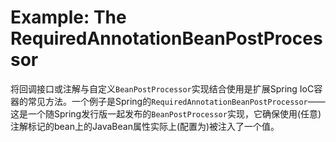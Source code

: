 # Example: The RequiredAnnotationBeanPostProcessor

将回调接口或注解与自定义`BeanPostProcessor`实现结合使用是扩展Spring IoC容器的常见方法。一个例子是Spring的`RequiredAnnotationBeanPostProcessor`——这是一个随Spring发行版一起发布的`BeanPostProcessor`实现，它确保使用(任意)注解标记的bean上的JavaBean属性实际上(配置为)被注入了一个值。